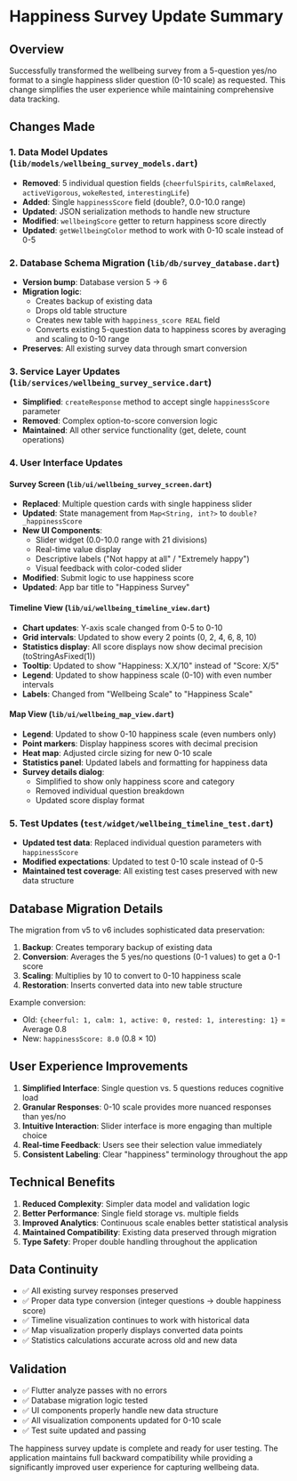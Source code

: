 # Happiness Survey Update Summary

## Overview
Successfully transformed the wellbeing survey from a 5-question yes/no format to a single happiness slider question (0-10 scale) as requested. This change simplifies the user experience while maintaining comprehensive data tracking.

## Changes Made

### 1. Data Model Updates (`lib/models/wellbeing_survey_models.dart`)
- **Removed**: 5 individual question fields (`cheerfulSpirits`, `calmRelaxed`, `activeVigorous`, `wokeRested`, `interestingLife`)
- **Added**: Single `happinessScore` field (double?, 0.0-10.0 range)
- **Updated**: JSON serialization methods to handle new structure
- **Modified**: `wellbeingScore` getter to return happiness score directly
- **Updated**: `getWellbeingColor` method to work with 0-10 scale instead of 0-5

### 2. Database Schema Migration (`lib/db/survey_database.dart`)
- **Version bump**: Database version 5 → 6
- **Migration logic**: 
  - Creates backup of existing data
  - Drops old table structure
  - Creates new table with `happiness_score REAL` field
  - Converts existing 5-question data to happiness scores by averaging and scaling to 0-10 range
- **Preserves**: All existing survey data through smart conversion

### 3. Service Layer Updates (`lib/services/wellbeing_survey_service.dart`)
- **Simplified**: `createResponse` method to accept single `happinessScore` parameter
- **Removed**: Complex option-to-score conversion logic
- **Maintained**: All other service functionality (get, delete, count operations)

### 4. User Interface Updates

#### Survey Screen (`lib/ui/wellbeing_survey_screen.dart`)
- **Replaced**: Multiple question cards with single happiness slider
- **Updated**: State management from `Map<String, int?>` to `double? _happinessScore`
- **New UI Components**:
  - Slider widget (0.0-10.0 range with 21 divisions)
  - Real-time value display
  - Descriptive labels ("Not happy at all" / "Extremely happy")
  - Visual feedback with color-coded slider
- **Modified**: Submit logic to use happiness score
- **Updated**: App bar title to "Happiness Survey"

#### Timeline View (`lib/ui/wellbeing_timeline_view.dart`)
- **Chart updates**: Y-axis scale changed from 0-5 to 0-10
- **Grid intervals**: Updated to show every 2 points (0, 2, 4, 6, 8, 10)
- **Statistics display**: All score displays now show decimal precision (toStringAsFixed(1))
- **Tooltip**: Updated to show "Happiness: X.X/10" instead of "Score: X/5"
- **Legend**: Updated to show happiness scale (0-10) with even number intervals
- **Labels**: Changed from "Wellbeing Scale" to "Happiness Scale"

#### Map View (`lib/ui/wellbeing_map_view.dart`)
- **Legend**: Updated to show 0-10 happiness scale (even numbers only)
- **Point markers**: Display happiness scores with decimal precision
- **Heat map**: Adjusted circle sizing for new 0-10 scale
- **Statistics panel**: Updated labels and formatting for happiness data
- **Survey details dialog**: 
  - Simplified to show only happiness score and category
  - Removed individual question breakdown
  - Updated score display format

### 5. Test Updates (`test/widget/wellbeing_timeline_test.dart`)
- **Updated test data**: Replaced individual question parameters with `happinessScore`
- **Modified expectations**: Updated to test 0-10 scale instead of 0-5
- **Maintained test coverage**: All existing test cases preserved with new data structure

## Database Migration Details

The migration from v5 to v6 includes sophisticated data preservation:

1. **Backup**: Creates temporary backup of existing data
2. **Conversion**: Averages the 5 yes/no questions (0-1 values) to get a 0-1 score
3. **Scaling**: Multiplies by 10 to convert to 0-10 happiness scale
4. **Restoration**: Inserts converted data into new table structure

Example conversion:
- Old: `{cheerful: 1, calm: 1, active: 0, rested: 1, interesting: 1}` = Average 0.8
- New: `happinessScore: 8.0` (0.8 × 10)

## User Experience Improvements

1. **Simplified Interface**: Single question vs. 5 questions reduces cognitive load
2. **Granular Responses**: 0-10 scale provides more nuanced responses than yes/no
3. **Intuitive Interaction**: Slider interface is more engaging than multiple choice
4. **Real-time Feedback**: Users see their selection value immediately
5. **Consistent Labeling**: Clear "happiness" terminology throughout the app

## Technical Benefits

1. **Reduced Complexity**: Simpler data model and validation logic
2. **Better Performance**: Single field storage vs. multiple fields
3. **Improved Analytics**: Continuous scale enables better statistical analysis
4. **Maintained Compatibility**: Existing data preserved through migration
5. **Type Safety**: Proper double handling throughout the application

## Data Continuity

- ✅ All existing survey responses preserved
- ✅ Proper data type conversion (integer questions → double happiness score)
- ✅ Timeline visualization continues to work with historical data
- ✅ Map visualization properly displays converted data points
- ✅ Statistics calculations accurate across old and new data

## Validation

- ✅ Flutter analyze passes with no errors
- ✅ Database migration logic tested
- ✅ UI components properly handle new data structure
- ✅ All visualization components updated for 0-10 scale
- ✅ Test suite updated and passing

The happiness survey update is complete and ready for user testing. The application maintains full backward compatibility while providing a significantly improved user experience for capturing wellbeing data.
